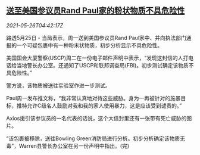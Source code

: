 <!--1622005263000-->
[送至美国参议员Rand Paul家的粉状物质不具危险性](https://cn.reuters.com/article/us-senator-paul-package-0526-idCNKCS2D70BC)
------

<div><i>2021-05-26T04:42:17Z</i></div><p>路透5月25日 - 当局表示，周一送到美国参议员Rand Paul家中、并向执法部门通报的一个可疑包裹中有一种粉末状物质，初步分析显示不具危险性。</p><p>美国国会大厦警察(USCP)周二在一份电子邮件声明中表示，“发现这封信的人打电话给当地警长办公室。还通知了USCP和联邦调查局(FBI)。初步测试确定该物质不具危险性。”</p><p>警方说，该物质被送往实验室作进一步测试。</p><p>Paul周一发布推文称，“我非常认真地对待这些威胁。身为一再被针对的施暴目标，推特允许C级名人鼓励对我和我的家人使用暴力，这是应该受到谴责的。”</p><p>Axios援引该参议员的一名代表的话说，这个大信封里还有一张带有死亡威胁的图片。</p><p>“该包裹被移除，送往Bowling Green消防局进行分析。初步分析确定该物质无毒”，Warren县警长办公室在另一份声明中指出。(完)</p>
